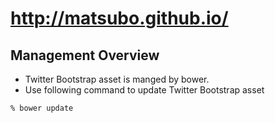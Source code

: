http://matsubo.github.io/
===========================


Management Overview
---------------------------
- Twitter Bootstrap asset is manged by bower.
- Use following command to update Twitter Bootstrap asset
```
% bower update
```




